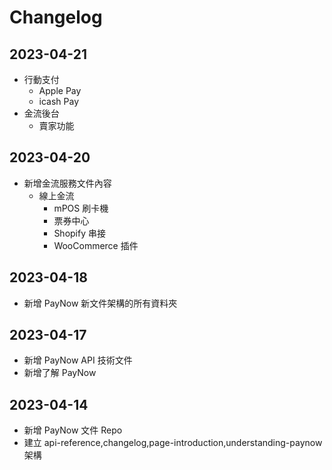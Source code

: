 # Changelog
## 2023-04-21
- 行動支付
  - Apple Pay
  - icash Pay
- 金流後台
  - 賣家功能
## 2023-04-20
- 新增金流服務文件內容
  - 線上金流
    - mPOS 刷卡機
    - 票券中心
    - Shopify 串接
    - WooCommerce 插件
## 2023-04-18
- 新增 PayNow 新文件架構的所有資料夾
## 2023-04-17
- 新增 PayNow API 技術文件
- 新增了解 PayNow

## 2023-04-14
- 新增 PayNow 文件 Repo
- 建立 api-reference,changelog,page-introduction,understanding-paynow 架構